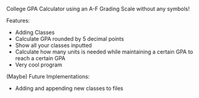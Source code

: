 College GPA Calculator using an A-F Grading Scale without any symbols!

Features:
 - Adding Classes
 - Calculate GPA rounded by 5 decimal points
 - Show all your classes inputted
 - Calculate how many units is needed while maintaining a certain GPA to reach a certain GPA
 - Very cool program


(Maybe) Future Implementations:
  - Adding and appending new classes to files
